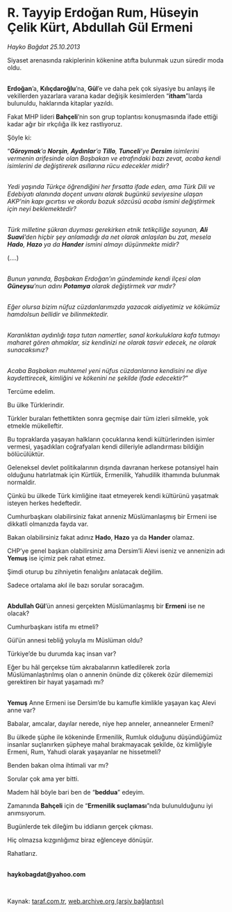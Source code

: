 # R. Tayyip Erdoğan Rum, Hüseyin Çelik Kürt, Abdullah Gül Ermeni

*Hayko Bağdat 25.10.2013*

<div class="yazi"><p>Siyaset arenasında rakiplerinin kökenine atıfta bulunmak uzun süredir moda oldu.</p>
<p><b><br/>Erdoğan</b>’a, <b>Kılıçdaroğlu</b>’na, <b>Gül</b>’e ve daha pek çok siyasiye bu anlayış ile vekillerden yazarlara varana kadar değişik kesimlerden “<b>itham</b>”larda bulunuldu, haklarında kitaplar yazıldı.</p>
<p>Fakat MHP lideri <b>Bahçeli</b>’nin son grup toplantısı konuşmasında ifade ettiği kadar ağır bir ırkçılığa ilk kez rastlıyoruz.</p>
<p>Şöyle ki: </p>
<p>“<b><i>Göroymak</i></b><i>’a <b>Norşin</b>, <b>Aydınlar</b>’a <b>Tillo</b>, <b>Tunceli</b>’ye <b>Dersim</b> isimlerini vermenin arifesinde olan Başbakan ve etrafındaki bazı zevat, acaba kendi isimlerini de değiştirerek asıllarına rücu edecekler midir?</i></p>
<p><i><br/>Yedi yaşında Türkçe öğrendiğini her fırsatta ifade eden, ama Türk Dili ve Edebiyatı alanında doçent unvanı alarak bugünkü seviyesine ulaşan AKP’nin kapı gıcırtısı ve akordu bozuk sözcüsü acaba ismini değiştirmek için neyi beklemektedir?</i></p>
<p><i><br/>Türk milletine şükran duyması gerekirken etnik tetikçiliğe soyunan, <b>Ali Suavi</b>’den hiçbir şey anlamadığı da net olarak anlaşılan bu zat, mesela <b>Hado</b>, <b>Hazo</b> ya da <b>Hander</b> ismini almayı düşünmekte midir?</i></p>
<p>(....)</p>
<p><i><br/>Bunun yanında, Başbakan Erdoğan’ın gündeminde kendi ilçesi olan <b>Güneysu</b>’nun adını <b>Potamya</b> olarak değiştirmek var mıdır?</i></p>
<p><i><br/>Eğer olursa bizim nüfuz cüzdanlarımızda yazacak aidiyetimiz ve kökümüz hamdolsun bellidir ve bilinmektedir.</i></p>
<p><i><br/>Karanlıktan aydınlığı taşa tutan namertler, sanal korkuluklara kafa tutmayı maharet gören ahmaklar, siz kendinizi ne olarak tasvir edecek, ne olarak sunacaksınız?</i></p>
<p><i><br/>Acaba Başbakan muhtemel yeni nüfus cüzdanlarına kendisini ne diye kaydettirecek, kimliğini ve kökenini ne şekilde ifade edecektir?</i>”</p>
<p>Tercüme edelim.</p>
<p>Bu ülke Türklerindir.</p>
<p>Türkler buraları fethettikten sonra geçmişe dair tüm izleri silmekle, yok etmekle mükelleftir.</p>
<p>Bu topraklarda yaşayan halkların çocuklarına kendi kültürlerinden isimler vermesi, yaşadıkları coğrafyaları kendi dilleriyle adlandırması bildiğin bölücülüktür.</p>
<p>Geleneksel devlet politikalarının dışında davranan herkese potansiyel hain olduğunu hatırlatmak için Kürtlük, Ermenilik, Yahudilik ithamında bulunmak normaldir.</p>
<p>Çünkü bu ülkede Türk kimliğine itaat etmeyerek kendi kültürünü yaşatmak isteyen herkes hedeftedir.</p>
<p>Cumhurbaşkanı olabilirsiniz fakat anneniz Müslümanlaşmış bir Ermeni ise dikkatli olmanızda fayda var.</p>
<p>Bakan olabilirsiniz fakat adınız <b>Hado</b>, <b>Hazo</b> ya da <b>Hander</b> olamaz.</p>
<p>CHP’ye genel başkan olabilirsiniz ama Dersim’li Alevi iseniz ve annenizin adı <b>Yemuş</b> ise içimiz pek rahat etmez.</p>
<p>Şimdi oturup bu zihniyetin fenalığını anlatacak değilim.</p>
<p>Sadece ortalama akıl ile bazı sorular soracağım.</p>
<p><b><br/>Abdullah Gül</b>’ün annesi gerçekten Müslümanlaşmış bir <b>Ermeni</b> ise ne olacak?</p>
<p>Cumhurbaşkanı istifa mı etmeli?</p>
<p>Gül’ün annesi tebliğ yoluyla mı Müslüman oldu?</p>
<p>Türkiye’de bu durumda kaç insan var?</p>
<p>Eğer bu hâl gerçekse tüm akrabalarının katledilerek zorla Müslümanlaştırılmış olan o annenin önünde diz çökerek özür dilememizi gerektiren bir hayat yaşamadı mı?</p>
<p><b><br/>Yemuş</b> Anne Ermeni ise Dersim’de bu kamufle kimlikle yaşayan kaç Alevi anne var?</p>
<p>Babalar, amcalar, dayılar nerede, niye hep anneler, anneanneler Ermeni?</p>
<p>Bu ülkede şüphe ile kökeninde Ermenilik, Rumluk olduğunu düşündüğümüz insanlar suçlanırken şüpheye mahal bırakmayacak şekilde, öz kimliğiyle Ermeni, Rum, Yahudi olarak yaşayanlar ne hissetmeli?</p>
<p>Benden bakan olma ihtimali var mı?</p>
<p>Sorular çok ama yer bitti.</p>
<p>Madem hâl böyle bari ben de “<b>beddua</b>” edeyim.</p>
<p>Zamanında <b>Bahçeli</b> için de “<b>Ermenilik suçlaması</b>”nda bulunulduğunu iyi anımsıyorum.</p>
<p>Bugünlerde tek dileğim bu iddianın gerçek çıkması.</p>
<p>Hiç olmazsa kızgınlığımız biraz eğlenceye dönüşür.</p>
<p>Rahatlarız.</p><b>
<p><br/>haykobagdat@yahoo.com</p>
<p></p></b> 
</div>

Kaynak: [taraf.com.tr](http://www.taraf.com.tr:80/hayko-bagdat/makale-r-tayyip-erdogan-rum-huseyin-celik-kurt.htm), [web.archive.org (arşiv bağlantısı)](http://web.archive.org/web/20131027064755/http://www.taraf.com.tr:80/hayko-bagdat/makale-r-tayyip-erdogan-rum-huseyin-celik-kurt.htm)
